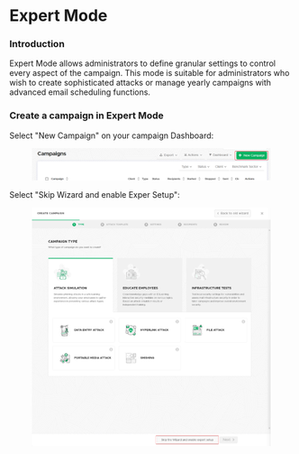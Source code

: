 # Expert Mode

### Introduction

Expert Mode allows administrators to define granular settings to control every aspect of the campaign. This mode is suitable for administrators who wish to create sophisticated attacks or manage yearly campaigns with advanced email scheduling functions.

### Create a campaign in Expert Mode

Select "New Campaign" on your campaign Dashboard:

<figure><img src="../../../.gitbook/assets/image (49).png" alt=""><figcaption></figcaption></figure>

Select "Skip Wizard and enable Exper Setup":

<figure><img src="../../../.gitbook/assets/image (50).png" alt="" width="563"><figcaption></figcaption></figure>

